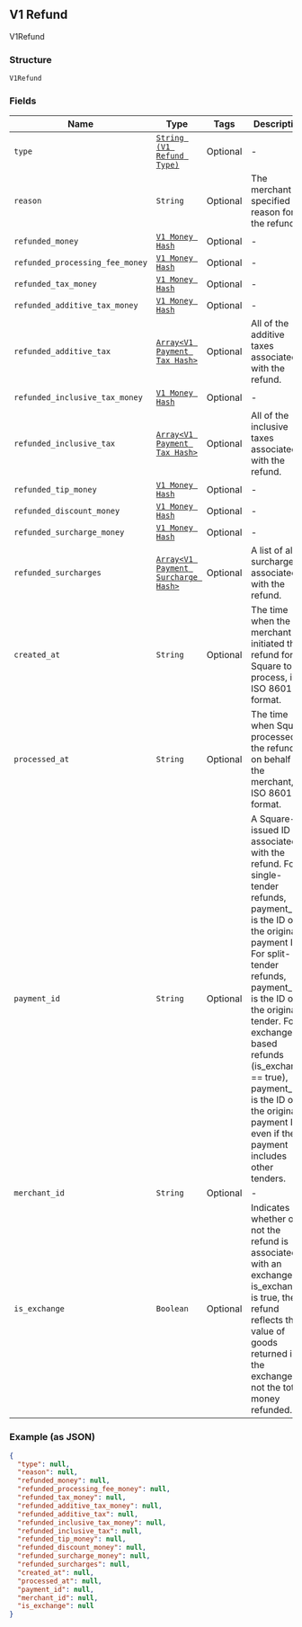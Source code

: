 ## V1 Refund

V1Refund

### Structure

`V1Refund`

### Fields

| Name | Type | Tags | Description |
|  --- | --- | --- | --- |
| `type` | [`String (V1 Refund Type)`](/doc/models/v1-refund-type.md) | Optional | - |
| `reason` | `String` | Optional | The merchant-specified reason for the refund. |
| `refunded_money` | [`V1 Money Hash`](/doc/models/v1-money.md) | Optional | - |
| `refunded_processing_fee_money` | [`V1 Money Hash`](/doc/models/v1-money.md) | Optional | - |
| `refunded_tax_money` | [`V1 Money Hash`](/doc/models/v1-money.md) | Optional | - |
| `refunded_additive_tax_money` | [`V1 Money Hash`](/doc/models/v1-money.md) | Optional | - |
| `refunded_additive_tax` | [`Array<V1 Payment Tax Hash>`](/doc/models/v1-payment-tax.md) | Optional | All of the additive taxes associated with the refund. |
| `refunded_inclusive_tax_money` | [`V1 Money Hash`](/doc/models/v1-money.md) | Optional | - |
| `refunded_inclusive_tax` | [`Array<V1 Payment Tax Hash>`](/doc/models/v1-payment-tax.md) | Optional | All of the inclusive taxes associated with the refund. |
| `refunded_tip_money` | [`V1 Money Hash`](/doc/models/v1-money.md) | Optional | - |
| `refunded_discount_money` | [`V1 Money Hash`](/doc/models/v1-money.md) | Optional | - |
| `refunded_surcharge_money` | [`V1 Money Hash`](/doc/models/v1-money.md) | Optional | - |
| `refunded_surcharges` | [`Array<V1 Payment Surcharge Hash>`](/doc/models/v1-payment-surcharge.md) | Optional | A list of all surcharges associated with the refund. |
| `created_at` | `String` | Optional | The time when the merchant initiated the refund for Square to process, in ISO 8601 format. |
| `processed_at` | `String` | Optional | The time when Square processed the refund on behalf of the merchant, in ISO 8601 format. |
| `payment_id` | `String` | Optional | A Square-issued ID associated with the refund. For single-tender refunds, payment_id is the ID of the original payment ID. For split-tender refunds, payment_id is the ID of the original tender. For exchange-based refunds (is_exchange == true), payment_id is the ID of the original payment ID even if the payment includes other tenders. |
| `merchant_id` | `String` | Optional | - |
| `is_exchange` | `Boolean` | Optional | Indicates whether or not the refund is associated with an exchange. If is_exchange is true, the refund reflects the value of goods returned in the exchange not the total money refunded. |

### Example (as JSON)

```json
{
  "type": null,
  "reason": null,
  "refunded_money": null,
  "refunded_processing_fee_money": null,
  "refunded_tax_money": null,
  "refunded_additive_tax_money": null,
  "refunded_additive_tax": null,
  "refunded_inclusive_tax_money": null,
  "refunded_inclusive_tax": null,
  "refunded_tip_money": null,
  "refunded_discount_money": null,
  "refunded_surcharge_money": null,
  "refunded_surcharges": null,
  "created_at": null,
  "processed_at": null,
  "payment_id": null,
  "merchant_id": null,
  "is_exchange": null
}
```

